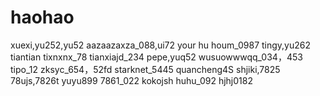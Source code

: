 # haohao
xuexi,yu252,yu52
aazaazaxza_088,ui72
your hu houm_0987
tingy,yu262
tiantian
tixnxnx_78
tianxiajd_234
pepe,yuq52
wusuowwwqq_034，453
tipo_12
zksyc_654，52fd
starknet_5445
quancheng4S
shjiki,7825
78ujs,7826t
yuyu899
7861_022
kokojsh
huhu_092
hjhj0182
